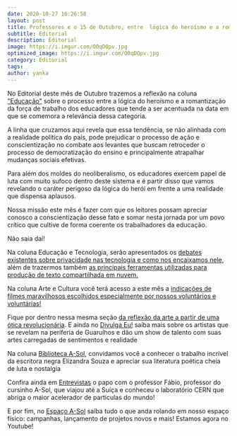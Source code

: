 ```yaml
---
date: 2020-10-27 16:26:58
layout: post
title: Professores e o 15 de Outubro, entre  lógica do heroísmo e a romantização da força de trabalho
subtitle: Editorial
description: Editorial
image: https://i.imgur.com/O0qDQpv.jpg
optimized_image: https://i.imgur.com/O0qDQpv.jpg
category: Editorial
tags:
author: yanka
---
```



No Editorial deste mês de Outubro trazemos a reflexão na coluna <a href="http://cursinhoasol.com.br/revista/ed2-educacao/">"Educação"</a> sobre o processo entre a lógica do heroísmo e a romantização da força de trabalho dos educadores que tende a ser acentuada na data em que se comemora a relevância dessa categoria. 

A linha que cruzamos aqui revela que essa tendência, se não alinhada com a realidade política do país, pode prejudicar o processo de ação e conscientização no combate aos levantes que buscam retroceder o processo de democratização do ensino e principalmente atrapalhar mudanças sociais efetivas.

Para além dos moldes do neoliberalismo, os educadores exercem papel de luta com muito sufoco dentro deste sistema e é partir disso que vamos revelando o caráter perigoso da lógica do herói em frente a uma realidade que dispensa aplausos.

Nossa missão este mês é fazer com que os leitores possam apreciar conosco a conscientização desse fato e somar nesta jornada por um povo crítico que cultive de forma coerente os trabalhadores da educação. 

Não saia daí!

Na coluna Educação e Tecnologia, serão apresentados os <a href="http://cursinhoasol.com.br/revista/ed2-tecnologia1-walter/">debates existentes sobre privacidade nas tecnologia e como nos encaixamos nele</a>, além de trazermos também <a href="http://cursinhoasol.com.br/revista/ed2-tecnologia2-walter/">as principais ferramentas utilizadas para produção de texto compartilhada em nuvem.</a>

Na coluna Arte e Cultura você terá acesso a este mês a <a href="http://cursinhoasol.com.br/revista/ed2-indicacoes/">indicações de filmes maravilhosos escolhidos especialmente por nossos voluntários e voluntárias!</a>

Fique por dentro nessa mesma seção <a href="http://cursinhoasol.com.br/revista/ed2-artecultura-pedro/">da reflexão da arte a partir de uma ótica revolucionária</a>. E ainda no <a href="http://cursinhoasol.com.br/revista/ed2-divulga/">Divulga Eu!</a> saiba mais sobre os artistas que se revelam na periferia de Guarulhos  e dão um show de talento com suas artes carregadas de sentimentos e realidade

Na coluna <a href="http://cursinhoasol.com.br/revista/ed2-biblioteca-fernando/">Biblioteca A-Sol</a>, convidamos você a conhecer o trabalho incrível da escritora negra Elizandra Souza e apreciar sua literatura poética cheia de luta e nostalgia

Confira ainda em <a href="http://cursinhoasol.com.br/revista/ed2-entrevista/">Entrevistas</a> o papo com o professor Fábio, professor do cursinho A-Sol, que viajou até a Suíça e conheceu o laboratório CERN que abriga o maior acelerador de partículas do mundo!

E por fim, no <a href="http://cursinhoasol.com.br/revista/ed2-espacoasol/">Espaço A-Sol</a> saiba tudo o que anda rolando em nosso espaço físico: campanhas, lançamento de projetos novos e mais! Estamos agora no Youtube!
